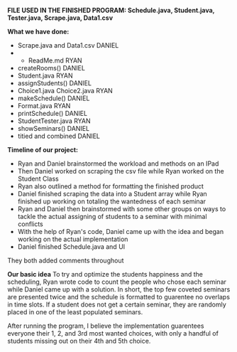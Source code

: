 **FILE USED IN THE FINISHED PROGRAM: Schedule.java, Student.java, Tester.java, Scrape.java, Data1.csv**

**What we have done:**
 - Scrape.java and Data1.csv DANIEL
 - - ReadMe.md RYAN
 - createRooms() DANIEL
 - Student.java RYAN
 - assignStudents() DANIEL
 - Choice1.java Choice2.java RYAN
 - makeSchedule() DANIEL
 - Format.java RYAN
 - printSchedule() DANIEL
 - StudentTester.java RYAN
 - showSeminars() DANIEL
 - titied and combined DANIEL

**Timeline of our project:**
- Ryan and Daniel brainstormed the workload and methods on an IPad
- Then Daniel worked on scraping the csv file while Ryan worked on the Student Class
- Ryan also outlined a method for formatting the finished product
- Daniel finished scraping the data into a Student array while Ryan finished up working on totaling the wantedness of each seminar
- Ryan and Daniel then brainstormed with some other groups on ways to tackle the actual assigning of students to a seminar with minimal conflicts
- With the help of Ryan's code, Daniel came up with the idea and began working on the actual implementation
- Daniel finished Schedule.java and UI

They both added comments throughout

**Our basic idea**
To try and optimize the students happiness and the scheduling, Ryan wrote code to count the people who chose each seminar while Daniel came up with a solution.
In short, the top few coveted seminars are presented twice and the schedule is formatted to guarentee no overlaps in time slots. If a student does not get a certain seminar, they are randomly placed in one of the least populated seminars.

After running the program, I believe the implementation guarentees everyone their 1, 2, and 3rd most wanted choices, with only a handful of students missing out on their 4th and 5th choice.


